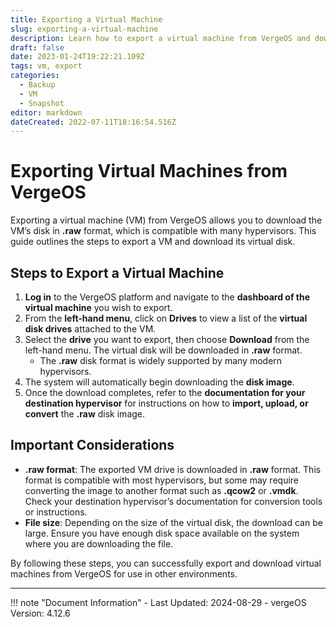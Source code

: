 ```yaml
---
title: Exporting a Virtual Machine
slug: exporting-a-virtual-machine
description: Learn how to export a virtual machine from VergeOS and download its disk as a .raw file.
draft: false
date: 2023-01-24T19:22:21.109Z
tags: vm, export
categories:
  - Backup
  - VM
  - Snapshot
editor: markdown
dateCreated: 2022-07-11T18:16:54.516Z
---
```


# Exporting Virtual Machines from VergeOS

Exporting a virtual machine (VM) from VergeOS allows you to download the VM’s disk in **.raw** format, which is compatible with many hypervisors. This guide outlines the steps to export a VM and download its virtual disk.

## Steps to Export a Virtual Machine

1. **Log in** to the VergeOS platform and navigate to the **dashboard of the virtual machine** you wish to export.
2. From the **left-hand menu**, click on **Drives** to view a list of the **virtual disk drives** attached to the VM.
3. Select the **drive** you want to export, then choose **Download** from the left-hand menu. The virtual disk will be downloaded in **.raw** format.
    - The **.raw** disk format is widely supported by many modern hypervisors.
4. The system will automatically begin downloading the **disk image**.
5. Once the download completes, refer to the **documentation for your destination hypervisor** for instructions on how to **import, upload, or convert** the **.raw** disk image.

## Important Considerations

- **.raw format**: The exported VM drive is downloaded in **.raw** format. This format is compatible with most hypervisors, but some may require converting the image to another format such as **.qcow2** or **.vmdk**. Check your destination hypervisor’s documentation for conversion tools or instructions.
- **File size**: Depending on the size of the virtual disk, the download can be large. Ensure you have enough disk space available on the system where you are downloading the file.


By following these steps, you can successfully export and download virtual machines from VergeOS for use in other environments.

---

!!! note "Document Information"
    - Last Updated: 2024-08-29
    - vergeOS Version: 4.12.6
